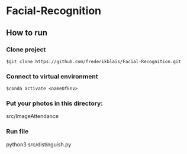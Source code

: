 # Facial-Recognition

## How to run

### Clone project

`$git clone https://github.com/frederikblais/Facial-Recognition.git`

### Connect to virtual environment

`$conda activate <nameOfEnv>`

### Put your photos in this directory:

src/ImageAttendance

### Run file

python3 src/distinguish.py
